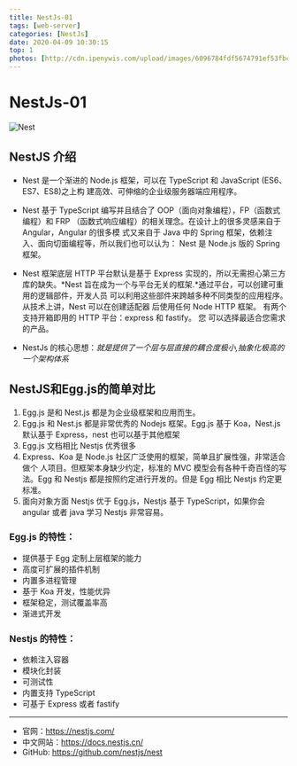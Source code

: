 ```yaml
---
title: NestJs-01
tags: [web-server]
categories: [NestJs]
date: 2020-04-09 10:30:15
top: 1
photos: [http://cdn.ipenywis.com/upload/images/6096784fdf5674791ef53fbcbe892746.png]
---
```

# NestJs-01
![Nest](http://cdn.ipenywis.com/upload/images/6096784fdf5674791ef53fbcbe892746.png)
## NestJS 介绍
* Nest 是一个渐进的 Node.js 框架，可以在 TypeScript 和 JavaScript (ES6、ES7、ES8)之上构 建高效、可伸缩的企业级服务器端应用程序。
* Nest 基于 TypeScript 编写并且结合了 OOP（面向对象编程），FP（函数式编程）和 FRP （函数式响应编程）的相关理念。在设计上的很多灵感来自于 Angular，Angular 的很多模 式又来自于 Java 中的 Spring 框架，依赖注入、面向切面编程等，所以我们也可以认为： Nest 是 Node.js 版的 Spring 框架。

* Nest 框架底层 HTTP 平台默认是基于 Express 实现的，所以无需担心第三方库的缺失。*Nest 旨在成为一个与平台无关的框架.*通过平台，可以创建可重用的逻辑部件，开发人员
可以利用这些部件来跨越多种不同类型的应用程序。 从技术上讲，Nest 可以在创建适配器 后使用任何 Node HTTP 框架。 有两个支持开箱即用的 HTTP 平台：express 和 fastify。 您 可以选择最适合您需求的产品。

* NestJs 的核心思想：*就是提供了一个层与层直接的耦合度极小,抽象化极高的一个架构体系*
## NestJS和Egg.js的简单对比
1. Egg.js 是和 Nest.js 都是为企业级框架和应用而生。 
2. Egg.js 和 Nest.js 都是非常优秀的 Nodejs 框架。Egg.js 基于 Koa，Nest.js 默认基于 Express，nest 也可以基于其他框架 
3. Egg.js 文档相比 Nestjs 优秀很多 
4. Express、Koa 是 Node.js 社区广泛使用的框架，简单且扩展性强，非常适合做个 人项目。但框架本身缺少约定，标准的 MVC 模型会有各种千奇百怪的写法。Egg 和 Nestjs 都是按照约定进行开发的。但是 Egg 相比 Nestjs 约定更标准。 
5. 面向对象方面 Nestjs 优于 Egg.js，Nestjs 基于 TypeScript，如果你会 angular 或者 java 学习 Nestjs 非常容易。
   
### Egg.js 的特性： 
* 提供基于 Egg 定制上层框架的能力
* 高度可扩展的插件机制 
* 内置多进程管理 
* 基于 Koa 开发，性能优异 
* 框架稳定，测试覆盖率高 
* 渐进式开发
### Nestjs 的特性： 
* 依赖注入容器 
* 模块化封装 
* 可测试性 
* 内置支持 TypeScript 
* 可基于 Express 或者 fastify
***
* 官网：https://nestjs.com/ 
* 中文网站：https://docs.nestjs.cn/ 
* GitHub: https://github.com/nestjs/nest
